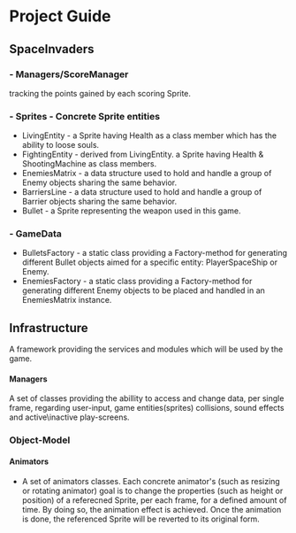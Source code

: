 # Project Guide
## SpaceInvaders
### - Managers/ScoreManager
tracking the points gained by each scoring Sprite.

### - Sprites - Concrete Sprite entities
- LivingEntity - a Sprite having Health as a class member which has the ability to loose souls.
- FightingEntity - derived from LivingEntity. a Sprite having Health & ShootingMachine as class members.
- EnemiesMatrix - a data structure used to hold and handle a group of Enemy objects sharing the same behavior.
- BarriersLine - a data structure used to hold and handle a group of Barrier objects sharing the same behavior.
- Bullet - a Sprite representing the weapon used in this game.

### - GameData
- BulletsFactory - a static class providing a Factory-method for generating different Bullet objects aimed for a specific entity: PlayerSpaceShip or Enemy.
- EnemiesFactory - a static class providing a Factory-method for generating different Enemy objects to be placed and handled in an EnemiesMatrix instance.


## Infrastructure
A framework providing the services and modules which will be used by the game.
#### Managers
A set of classes providing the abillity to access and change data, per single frame, regarding user-input, game entities(sprites) collisions, sound effects and active\inactive play-screens.

### Object-Model
#### Animators
- A set of animators classes. Each concrete animator's (such as resizing or rotating animator) goal is to change the properties (such as height or position) of a referecned Sprite, per each frame, for a defined amount of time. By doing so, the animation effect is achieved. Once the animation is done, the referenced Sprite will be reverted to its original form.
